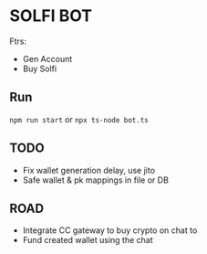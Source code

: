 # SOLFI BOT

Ftrs:

- Gen Account
- Buy Solfi

## Run
``
npm run start
``
or
```npx ts-node bot.ts```

## TODO

- Fix wallet generation delay, use jito
- Safe wallet & pk mappings in file or DB


## ROAD

- Integrate CC gateway to buy crypto on chat to
- Fund created wallet using the chat